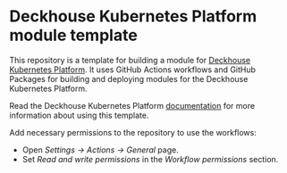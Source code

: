 # Deckhouse Kubernetes Platform module template

This repository is a template for building a module for [Deckhouse Kubernetes Platform](https://github.com/deckhouse/deckhouse). It uses GitHub Actions workflows and GitHub Packages for building and deploying modules for the Deckhouse Kubernetes Platform.

Read the Deckhouse Kubernetes Platform [documentation](https://deckhouse.io/there-will-be-a-link) for more information about using this template.

Add necessary permissions to the repository to use the workflows:
- Open _Settings -> Actions -> General_ page.
- Set _Read and write permissions_ in the _Workflow permissions_ section.
